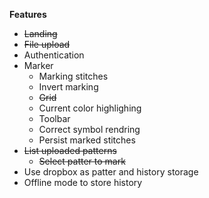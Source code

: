 **Features**

- ~~Landing~~
- ~~File upload~~
- Authentication
- Marker
  - Marking stitches
  - Invert marking
  - ~~Grid~~
  - Current color highlighing
  - Toolbar
  - Correct symbol rendring
  - Persist marked stitches
- ~~List uploaded patterns~~
  - ~~Select patter to mark~~
- Use dropbox as patter and history storage
- Offline mode to store history
